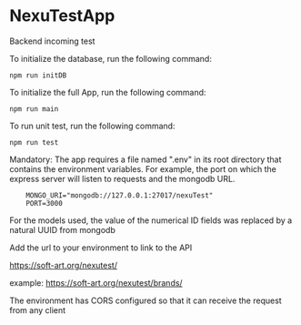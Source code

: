 # NexuTestApp
 Backend incoming test


To initialize the database, run the following command:
```shell
npm run initDB
```

To initialize the full App, run the following command:
```shell
npm run main
```
To run unit test, run the following command:
```shell
npm run test
```
Mandatory:
The app requires a file named ".env" in its root directory that contains the environment variables. For example, the port on which the express server will listen to requests and the mongodb URL.

```shell
    MONGO_URI="mongodb://127.0.0.1:27017/nexuTest"
    PORT=3000
```

For the models used, the value of the numerical ID fields was replaced by a natural UUID from mongodb

Add the url to your environment to link to the API

https://soft-art.org/nexutest/

example: https://soft-art.org/nexutest/brands/

The environment has CORS configured so that it can receive the request from any client